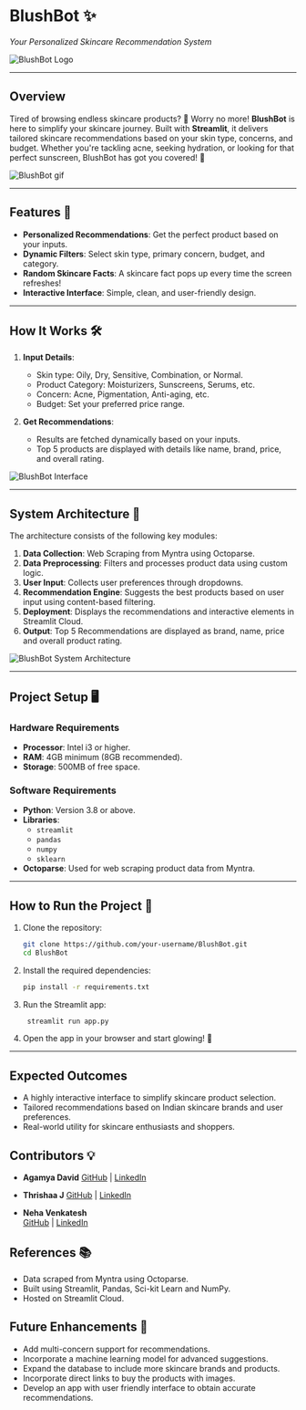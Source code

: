 # BlushBot ✨  
*Your Personalized Skincare Recommendation System*  

![BlushBot Logo](images/logo-2.png)

---

## Overview  
Tired of browsing endless skincare products? 🤔 Worry no more! **BlushBot** is here to simplify your skincare journey. Built with **Streamlit**, it delivers tailored skincare recommendations based on your skin type, concerns, and budget. Whether you're tackling acne, seeking hydration, or looking for that perfect sunscreen, BlushBot has got you covered! 🌟  

![BlushBot gif](images/skin-care.gif)

---

## Features 🚀  
- **Personalized Recommendations**: Get the perfect product based on your inputs.  
- **Dynamic Filters**: Select skin type, primary concern, budget, and category.  
- **Random Skincare Facts**: A skincare fact pops up every time the screen refreshes!  
- **Interactive Interface**: Simple, clean, and user-friendly design.  

---

## How It Works 🛠️  
1. **Input Details**:  
   - Skin type: Oily, Dry, Sensitive, Combination, or Normal.
   - Product Category: Moisturizers, Sunscreens, Serums, etc.  
   - Concern: Acne, Pigmentation, Anti-aging, etc.  
   - Budget: Set your preferred price range.   

2. **Get Recommendations**:  
   - Results are fetched dynamically based on your inputs.  
   - Top 5 products are displayed with details like name, brand, price, and overall rating.  


![BlushBot Interface](images/bb-app4.jpg)

---

## System Architecture 🧩  

The architecture consists of the following key modules:  
1. **Data Collection**: Web Scraping from Myntra using Octoparse.
2. **Data Preprocessing**: Filters and processes product data using custom logic. 
3. **User Input**: Collects user preferences through dropdowns. 
4. **Recommendation Engine**: Suggests the best products based on user input using content-based filtering.  
5. **Deployment**: Displays the recommendations and interactive elements in Streamlit Cloud.
6. **Output**: Top 5 Recommendations are displayed as brand, name, price and overall product rating.

![BlushBot System Architecture](images/system-architecture.png)

---

## Project Setup 🖥️  

### Hardware Requirements  
- **Processor**: Intel i3 or higher.  
- **RAM**: 4GB minimum (8GB recommended).  
- **Storage**: 500MB of free space.  

### Software Requirements  
- **Python**: Version 3.8 or above.  
- **Libraries**:  
  - `streamlit`  
  - `pandas`  
  - `numpy`
  - `sklearn`
- **Octoparse**: Used for web scraping product data from Myntra.  

---

## How to Run the Project 🏃  

1. Clone the repository:  
   ```bash
   git clone https://github.com/your-username/BlushBot.git
   cd BlushBot
2. Install the required dependencies:
   ```bash
   pip install -r requirements.txt
3. Run the Streamlit app:
   ```bash
    streamlit run app.py
4. Open the app in your browser and start glowing! 🌟

---


## Expected Outcomes 
- A highly interactive interface to simplify skincare product selection.
- Tailored recommendations based on Indian skincare brands and user preferences.
- Real-world utility for skincare enthusiasts and shoppers.


## Contributors 💡

- **Agamya David**
  [GitHub](https://github.com/agamyaaa14) | [LinkedIn](https://www.linkedin.com/in/agamya-david-07104725a/)

- **Thrishaa J**
  [GitHub](https://github.com/Thrishaa29) | [LinkedIn](https://www.linkedin.com/in/thrishaa-j-aa3023261/)

- **Neha Venkatesh**  
  [GitHub](https://github.com/neha6765venkatesh) | [LinkedIn](https://www.linkedin.com/in/neha-venkatesh-a841482b2/)

## References 📚
- Data scraped from Myntra using Octoparse.
- Built using Streamlit, Pandas, Sci-kit Learn and NumPy.
- Hosted on Streamlit Cloud.

## Future Enhancements 🔮
- Add multi-concern support for recommendations.
- Incorporate a machine learning model for advanced suggestions.
- Expand the database to include more skincare brands and products.
- Incorporate direct links to buy the products with images.
- Develop an app with user friendly interface to obtain accurate recommendations.
